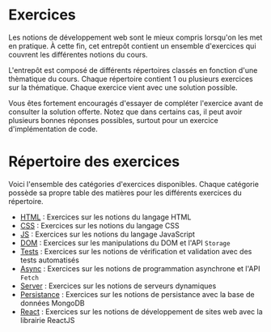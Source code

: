 # Exercices

Les notions de développement web sont le mieux compris lorsqu'on les met en pratique. À cette fin, cet entrepôt contient un ensemble d'exercices qui couvrent les différentes notions du cours.

L'entrepôt est composé de différents répertoires classés en fonction d'une thèmatique du cours. Chaque répertoire contient 1 ou plusieurs exercices sur la thématique. Chaque exercice vient avec une solution possible.

Vous êtes fortement encouragés d'essayer de compléter l'exercice avant de consulter la solution offerte. Notez que dans certains cas, il peut avoir plusieurs bonnes réponses possibles, surtout pour un exercice d'implémentation de code.

# Répertoire des exercices

Voici l'ensemble des catégories d'exercices disponibles. Chaque catégorie possède sa propre table des matières pour les différents exercices du répertoire.

- [HTML](./HTML/README.MD) : Exercices sur les notions du langage HTML
- [CSS](./CSS/README.MD) : Exercices sur les notions du langage CSS
- [JS](./JS/README.MD) : Exercices sur les notions du langage JavaScript
- [DOM](./DOM/README.MD) : Exercices sur les manipulations du DOM et l'API `Storage`
- [Tests](./Tests/README.MD) : Exercices sur les notions de vérification et validation avec des tests automatisés
- [Async](./Async/README.MD) : Exercices sur les notions de programmation asynchrone et l'API `Fetch`
- [Server](./Server/README.MD) : Exercices sur les notions de serveurs dynamiques
- [Persistance](./Persistance/README.MD) : Exercices sur les notions de persistance avec la base de données MongoDB
- [React](./React/README.MD) : Exercices sur les notions de développement de sites web avec la librairie ReactJS

